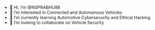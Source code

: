- 👋 Hi, I’m @NSPRABHU86
- 👀 I’m interested in Connected and Autonomous Vehicles
- 🌱 I’m currently learning Automotive Cybersecurity and Ethical Hacking
- 💞️ I’m looking to collaborate on Vehicle Security
  

<!---
NSPRABHU86/NSPRABHU86 is a ✨ special ✨ repository because its `README.md` (this file) appears on your GitHub profile.
You can click the Preview link to take a look at your changes.
--->

